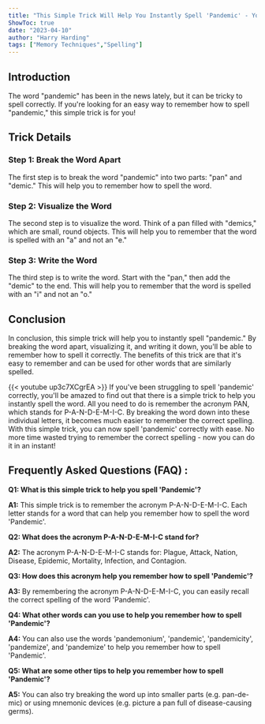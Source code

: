```yaml
---
title: "This Simple Trick Will Help You Instantly Spell 'Pandemic' - You'll be Amazed!"
ShowToc: true 
date: "2023-04-10"
author: "Harry Harding" 
tags: ["Memory Techniques","Spelling"]
---
```

## Introduction

The word "pandemic" has been in the news lately, but it can be tricky to spell correctly. If you're looking for an easy way to remember how to spell "pandemic," this simple trick is for you!

## Trick Details

### Step 1: Break the Word Apart

The first step is to break the word "pandemic" into two parts: "pan" and "demic." This will help you to remember how to spell the word.

### Step 2: Visualize the Word

The second step is to visualize the word. Think of a pan filled with "demics," which are small, round objects. This will help you to remember that the word is spelled with an "a" and not an "e."

### Step 3: Write the Word

The third step is to write the word. Start with the "pan," then add the "demic" to the end. This will help you to remember that the word is spelled with an "i" and not an "o."

## Conclusion

In conclusion, this simple trick will help you to instantly spell "pandemic." By breaking the word apart, visualizing it, and writing it down, you'll be able to remember how to spell it correctly. The benefits of this trick are that it's easy to remember and can be used for other words that are similarly spelled.

{{< youtube up3c7XCgrEA >}} 
If you've been struggling to spell 'pandemic' correctly, you'll be amazed to find out that there is a simple trick to help you instantly spell the word. All you need to do is remember the acronym PAN, which stands for P-A-N-D-E-M-I-C. By breaking the word down into these individual letters, it becomes much easier to remember the correct spelling. With this simple trick, you can now spell 'pandemic' correctly with ease. No more time wasted trying to remember the correct spelling - now you can do it in an instant!

## Frequently Asked Questions (FAQ) :
**Q1: What is this simple trick to help you spell 'Pandemic'?**

**A1:** This simple trick is to remember the acronym P-A-N-D-E-M-I-C. Each letter stands for a word that can help you remember how to spell the word 'Pandemic'.

**Q2: What does the acronym P-A-N-D-E-M-I-C stand for?**

**A2:** The acronym P-A-N-D-E-M-I-C stands for: Plague, Attack, Nation, Disease, Epidemic, Mortality, Infection, and Contagion.

**Q3: How does this acronym help you remember how to spell 'Pandemic'?**

**A3:** By remembering the acronym P-A-N-D-E-M-I-C, you can easily recall the correct spelling of the word 'Pandemic'.

**Q4: What other words can you use to help you remember how to spell 'Pandemic'?**

**A4:** You can also use the words 'pandemonium', 'pandemic', 'pandemicity', 'pandemize', and 'pandemize' to help you remember how to spell 'Pandemic'.

**Q5: What are some other tips to help you remember how to spell 'Pandemic'?**

**A5:** You can also try breaking the word up into smaller parts (e.g. pan-de-mic) or using mnemonic devices (e.g. picture a pan full of disease-causing germs).





